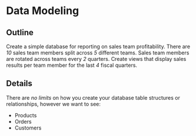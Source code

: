 # Data Modeling

## Outline

Create a simple database for reporting on sales team profitability. There are *10* sales team members split across *5* different teams. Sales team members are rotated across teams every *2* quarters. Create views that display sales results per team member for the last *4* fiscal quarters.

## Details

There are _no limits_ on how you create your database table structures or relationships, however we want to see:

* Products
* Orders
* Customers
